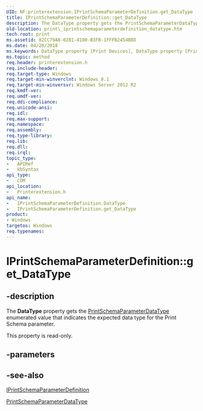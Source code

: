 ```yaml
---
UID: NF:printerextension.IPrintSchemaParameterDefinition.get_DataType
title: IPrintSchemaParameterDefinition::get_DataType
description: The DataType property gets the PrintSchemaParameterDataType enumerated value that indicates the expected data type for the Print Schema parameter.
old-location: print\_iprintschemaparameterdefinition_datatype.htm
tech.root: print
ms.assetid: 82CC79A8-0281-4100-B3FB-1FFFB2454B8D
ms.date: 04/20/2018
ms.keywords: DataType property [Print Devices], DataType property [Print Devices],IPrintSchemaParameterDefinition interface, IPrintSchemaParameterDefinition interface [Print Devices],DataType property, IPrintSchemaParameterDefinition.DataType, IPrintSchemaParameterDefinition.get_DataType, IPrintSchemaParameterDefinition::DataType, IPrintSchemaParameterDefinition::get_DataType, get_DataType, print._iprintschemaparameterdefinition_datatype, printerextension/IPrintSchemaParameterDefinition::DataType, printerextension/IPrintSchemaParameterDefinition::get_DataType
ms.topic: method
req.header: printerextension.h
req.include-header: 
req.target-type: Windows
req.target-min-winverclnt: Windows 8.1
req.target-min-winversvr: Windows Server 2012 R2
req.kmdf-ver: 
req.umdf-ver: 
req.ddi-compliance: 
req.unicode-ansi: 
req.idl: 
req.max-support: 
req.namespace: 
req.assembly: 
req.type-library: 
req.lib: 
req.dll: 
req.irql: 
topic_type:
-	APIRef
-	kbSyntax
api_type:
-	COM
api_location:
-	Printerextension.h
api_name:
-	IPrintSchemaParameterDefinition.DataType
-	IPrintSchemaParameterDefinition.get_DataType
product:
- Windows
targetos: Windows
req.typenames: 
---
```


# IPrintSchemaParameterDefinition::get_DataType


## -description


The <b>DataType</b> property gets the <a href="https://msdn.microsoft.com/library/windows/hardware/dn454562">PrintSchemaParameterDataType</a> enumerated value that indicates the expected data type for the Print Schema parameter.

This property is read-only.


## -parameters


## -see-also




<a href="https://msdn.microsoft.com/library/windows/hardware/dn465890">IPrintSchemaParameterDefinition</a>



<a href="https://msdn.microsoft.com/library/windows/hardware/dn454562">PrintSchemaParameterDataType</a>
 

 

